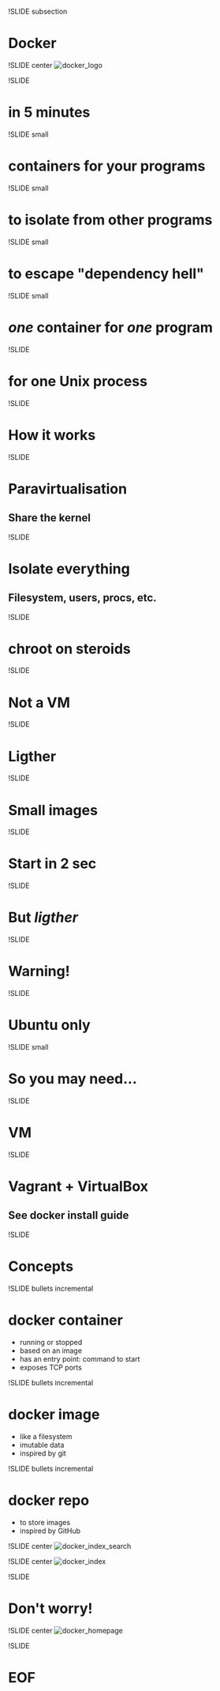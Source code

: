 !SLIDE subsection
# Docker

!SLIDE center
![docker_logo](docker_logo.png)

!SLIDE
# in 5 minutes

!SLIDE small
# containers for your programs

!SLIDE small
# to isolate from other programs

!SLIDE small
# to escape "dependency hell"

!SLIDE small
# *one* container for *one* program

!SLIDE
# **for one Unix process**

!SLIDE
# How it works

!SLIDE
# Paravirtualisation
## Share the kernel

!SLIDE
# Isolate everything
## Filesystem, users, procs, etc.

!SLIDE
# chroot on steroids

!SLIDE
# Not a VM

!SLIDE
# Ligther

!SLIDE
# Small images

!SLIDE
# Start in 2 sec

!SLIDE
# But *ligther*

!SLIDE
# Warning!

!SLIDE
# Ubuntu only

!SLIDE small
# So you may need...

!SLIDE
# **VM**

!SLIDE
# Vagrant + VirtualBox
## See docker install guide

!SLIDE
# Concepts

!SLIDE bullets incremental
# docker container
* running or stopped
* based on an image
* has an entry point: command to start
* exposes TCP ports

!SLIDE bullets incremental
# docker image
* like a filesystem
* imutable data
* inspired by git

!SLIDE bullets incremental
# docker repo
* to store images
* inspired by GitHub

!SLIDE center
![docker_index_search](docker_index_search.png)

!SLIDE center
![docker_index](docker_index.png)

!SLIDE
# Don't worry!

!SLIDE center
![docker_homepage](docker_homepage.png)

!SLIDE
# EOF
